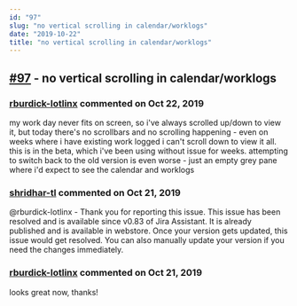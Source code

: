 ```yaml
---
id: "97"
slug: "no vertical scrolling in calendar/worklogs"
date: "2019-10-22"
title: "no vertical scrolling in calendar/worklogs"
---
```



## [#97](https://github.com/shridhar-tl/jira-assistant/issues/97) - no vertical scrolling in calendar/worklogs

### [rburdick-lotlinx](https://github.com/rburdick-lotlinx) commented on Oct 22, 2019

my work day never fits on screen, so i've always scrolled up/down to view it, but today there's no scrollbars and no scrolling happening - even on weeks where i have existing work logged i can't scroll down to view it all. this is in the beta, which i've been using without issue for weeks. attempting to switch back to the old version is even worse - just an empty grey pane where i'd expect to see the calendar and worklogs

### [shridhar-tl](https://github.com/shridhar-tl) commented on Oct 21, 2019

@rburdick-lotlinx  - Thank you for reporting this issue. This issue has been resolved and is available since v0.83 of Jira Assistant. It is already published and is available in webstore. Once your version gets updated, this issue would get resolved. You can also manually update your version if you need the changes immediately.

### [rburdick-lotlinx](https://github.com/rburdick-lotlinx) commented on Oct 21, 2019

looks great now, thanks!
